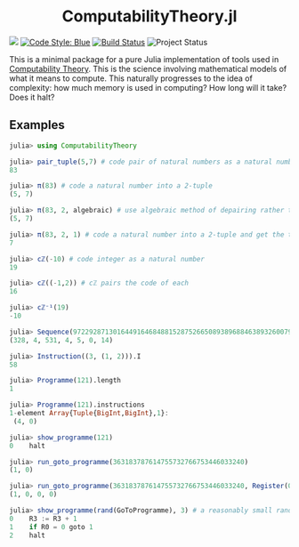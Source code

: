 <h1 align="center">
    ComputabilityTheory.jl
</h1>

[![][docs-dev-img]][docs-dev-url] [![Code Style: Blue][code-style-img]][code-style-url] [![Build Status](https://travis-ci.com/jakewilliami/ComputabilityTheory.jl.svg?branch=master)](https://travis-ci.com/jakewilliami/ComputabilityTheory.jl) ![Project Status](https://img.shields.io/badge/status-maturing-green)


This is a minimal package for a pure Julia implementation of tools used in [Computability Theory](https://en.wikipedia.org/wiki/Computability_theory).  This is the science involving mathematical models of what it means to compute.  This naturally progresses to the idea of complexity: how much memory is used in computing?  How long will it take?  Does it halt?

## Examples

```julia
julia> using ComputabilityTheory

julia> pair_tuple(5,7) # code pair of natural numbers as a natural number
83

julia> π(83) # code a natural number into a 2-tuple
(5, 7)

julia> π(83, 2, algebraic) # use algebraic method of depairing rather than search (much faster)
(5, 7)

julia> π(83, 2, 1) # code a natural number into a 2-tuple and get the the number in the tuple indexed by 1 (index starting from zero)
7

julia> cℤ(-10) # code integer as a natural number
19

julia> cℤ((-1,2)) # cℤ pairs the code of each
16

julia> cℤ⁻¹(19)
-10

julia> Sequence(972292871301644916468488152875266508938968846389326007980307063346008398713128885682044504108288931767348821063618087715644933567266540511345568504718733339523678538338052787779884557674350959673597803113281693069940562881722205193604550737455583875504348606989700013337656597740101535).instructions
(328, 4, 531, 4, 5, 0, 14)

julia> Instruction((3, (1, 2))).I
58

julia> Programme(121).length
1

julia> Programme(121).instructions
1-element Array{Tuple{BigInt,BigInt},1}:
 (4, 0)

julia> show_programme(121)
0    halt

julia> run_goto_programme(363183787614755732766753446033240)
(1, 0)

julia> run_goto_programme(363183787614755732766753446033240, Register(0, 0, 0 ,0))
(1, 0, 0, 0)

julia> show_programme(rand(GoToProgramme), 3) # a reasonably small random programme with 3 lines
0    R3 := R3 + 1
1    if R0 = 0 goto 1
2    halt
```

[docs-dev-img]: https://img.shields.io/badge/docs-dev-blue.svg
[docs-dev-url]: https://juliadocs.github.io/ComputabilityTheory.jl/

[docs-stable-img]: https://img.shields.io/badge/docs-stable-blue.svg
[docs-stable-url]: https://juliadocs.github.io/ComputabilityTheory.jl/stable

[code-style-img]: https://img.shields.io/badge/code%20style-blue-4495d1.svg
[code-style-url]: https://github.com/invenia/BlueStyle

